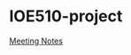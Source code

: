 # IOE510-project

[Meeting Notes](https://docs.google.com/document/d/1X3PtYH5SMi4MHMmvQX5Z1a9YHKX_eyUOGH7ZAa7X-1E/edit)